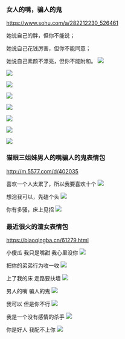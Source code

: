 ### 女人的嘴，骗人的鬼
https://www.sohu.com/a/282212230_526461

她说自己的胖，但你不能说；

她说自己花钱厉害，但你不能同意；

她说自己素颜不漂亮，但你不能附和。
![](http://5b0988e595225.cdn.sohucs.com/images/20181216/4205f4bca2e04f32b1bf52d820032cd1.jpeg)

![](http://5b0988e595225.cdn.sohucs.com/images/20181216/b40df1800b6a40919336a289b2f57ce6.jpeg)

![](http://5b0988e595225.cdn.sohucs.com/images/20181216/47abf9b49a5d4ff7959634a02df91be7.jpeg)

![](http://5b0988e595225.cdn.sohucs.com/images/20181216/2d1e90ccbc3d49e1b2e18944d11470d0.jpeg)

![](http://5b0988e595225.cdn.sohucs.com/images/20181216/990da5ba848848ce8de62a040ddd5087.jpeg)

![](http://5b0988e595225.cdn.sohucs.com/images/20181216/5e8861ad567a447b832d7f66b3381695.jpeg)

![](http://5b0988e595225.cdn.sohucs.com/images/20181216/0cf1ef57d71e427aa7aae9d581954c2a.jpeg)

![](http://5b0988e595225.cdn.sohucs.com/images/20181216/73b82164e0ee42e8b3c3f4aca9e8803c.jpeg)

### 猫眼三姐妹男人的嘴骗人的鬼表情包
http://m.5577.com/d/402035

喜欢一个人太累了，所以我要喜欢十个
![](http://pic.5577.com/up/2019-3/15533980057318342.jpg)

想泡我可以，先磕个头
![](http://pic.5577.com/up/2019-3/15533980938185163.jpg)

你有多骚，床上见招
![](http://pic.5577.com/up/2019-3/15533981163865888.jpg)

### 最近很火的渣女表情包
https://biaoqingba.cn/61279.html

小傻瓜 我只是嘴甜 我心里没你
![](https://biaoqingba.cn/wp-content/uploads/2019/04/d350752b66d20bb.jpeg)

把你的弟弟行为收一收
![](https://biaoqingba.cn/wp-content/uploads/2019/04/3a5308361dbb1b2.jpeg)

上了我的床 走路要扶墙
![](https://biaoqingba.cn/wp-content/uploads/2019/04/9aad621da9b57ab.jpeg)

男人的嘴 骗人的鬼
![](https://biaoqingba.cn/wp-content/uploads/2019/04/49cd2b812c53471.jpeg)

我可以  但是你不行
![](https://biaoqingba.cn/wp-content/uploads/2019/04/e872adbb9e4d0c4.jpeg)

我是一个没有感情的杀手
![](https://biaoqingba.cn/wp-content/uploads/2019/04/82f50c8432e68ed-1.jpeg)

你是好人 我配不上你
![](https://biaoqingba.cn/wp-content/uploads/2019/04/47305aabb6720e0.jpeg)
